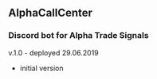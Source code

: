 ## AlphaCallCenter
### Discord bot for Alpha Trade Signals

v.1.0 - deployed 29.06.2019
- initial version
